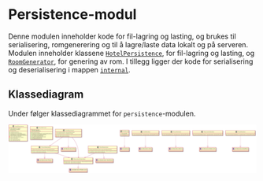 # Persistence-modul

Denne modulen inneholder kode for fil-lagring og lasting, og brukes til serialisering, romgenerering og til å lagre/laste data lokalt og på serveren.
Modulen inneholder klassene [`HotelPersistence`](src/main/java/gr2116/persistence/HotelPersistence.java), for fil-lagring og lasting, og [`RoomGenerator`](src/main/java/gr216/persistence/RoomGenerator.java), for genering av rom.
I tillegg ligger der kode for serialisering og deserialisering i mappen [`internal`](src/main/java/gr2116/persistence/internal).

## Klassediagram

Under følger klassediagrammet for `persistence`-modulen.

![klassediagram persistence](../../docs/images/persistence.PNG "Klassediagram persistence")
